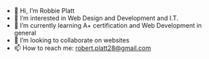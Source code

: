 - 👋 Hi, I’m Robbie Platt
- 👀 I’m interested in Web Design and Development and I.T.
- 🌱 I’m currently learning A+ certification and Web Development in general
- 💞️ I’m looking to collaborate on websites
- 📫 How to reach me: robert.platt28@gmail.com

<!---
golemiam/golemiam is a ✨ special ✨ repository because its `README.md` (this file) appears on your GitHub profile.
You can click the Preview link to take a look at your changes.
--->
